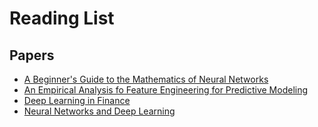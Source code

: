 # Reading List

## Papers

- [A Beginner's Guide to the Mathematics of Neural Networks](http://citeseerx.ist.psu.edu/viewdoc/download?doi=10.1.1.161.3556&rep=rep1&type=pdf)
- [An Empirical Analysis fo Feature Engineering for Predictive Modeling](https://arxiv.org/pdf/1701.07852.pdf)
- [Deep Learning in Finance](https://arxiv.org/pdf/1602.06561.pdf)
- [Neural Networks and Deep Learning](http://neuralnetworksanddeeplearning.com/index.html)